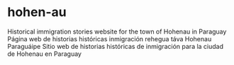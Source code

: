 # hohen-au
Historical immigration stories website for the town of Hohenau in Paraguay
Página web de historias históricas inmigración rehegua táva Hohenau Paraguáipe
Sitio web de historias históricas de inmigración para la ciudad de Hohenau en Paraguay
